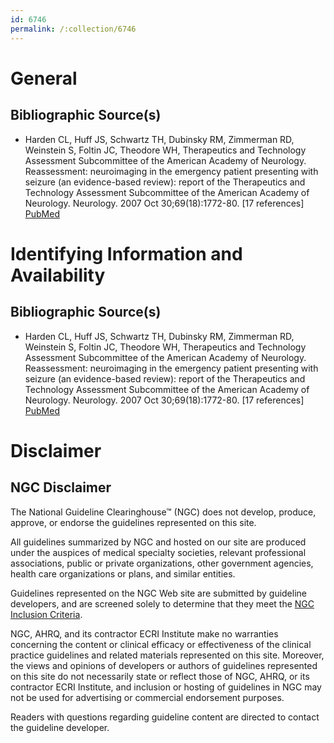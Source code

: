```yaml
---
id: 6746
permalink: /:collection/6746
---
```


# General

## Bibliographic Source(s)

- Harden CL, Huff JS, Schwartz TH, Dubinsky RM, Zimmerman RD, Weinstein S, Foltin JC, Theodore WH, Therapeutics and Technology Assessment Subcommittee of the American Academy of Neurology. Reassessment: neuroimaging in the emergency patient presenting with seizure (an evidence-based review): report of the Therapeutics and Technology Assessment Subcommittee of the American Academy of Neurology. Neurology. 2007 Oct 30;69(18):1772-80. [17 references] [ PubMed ](http://www.ncbi.nlm.nih.gov/entrez/query.fcgi?cmd=Retrieve&db=pubmed&dopt=Abstract&list_uids=17967993)

# Identifying Information and Availability

## Bibliographic Source(s)

- Harden CL, Huff JS, Schwartz TH, Dubinsky RM, Zimmerman RD, Weinstein S, Foltin JC, Theodore WH, Therapeutics and Technology Assessment Subcommittee of the American Academy of Neurology. Reassessment: neuroimaging in the emergency patient presenting with seizure (an evidence-based review): report of the Therapeutics and Technology Assessment Subcommittee of the American Academy of Neurology. Neurology. 2007 Oct 30;69(18):1772-80. [17 references] [ PubMed ](http://www.ncbi.nlm.nih.gov/entrez/query.fcgi?cmd=Retrieve&db=pubmed&dopt=Abstract&list_uids=17967993)

# Disclaimer

## NGC Disclaimer

The National Guideline Clearinghouse™ (NGC) does not develop, produce, approve, or endorse the guidelines represented on this site.

All guidelines summarized by NGC and hosted on our site are produced under the auspices of medical specialty societies, relevant professional associations, public or private organizations, other government agencies, health care organizations or plans, and similar entities.

Guidelines represented on the NGC Web site are submitted by guideline developers, and are screened solely to determine that they meet the [NGC Inclusion Criteria](/help-and-about/summaries/inclusion-criteria).

NGC, AHRQ, and its contractor ECRI Institute make no warranties concerning the content or clinical efficacy or effectiveness of the clinical practice guidelines and related materials represented on this site. Moreover, the views and opinions of developers or authors of guidelines represented on this site do not necessarily state or reflect those of NGC, AHRQ, or its contractor ECRI Institute, and inclusion or hosting of guidelines in NGC may not be used for advertising or commercial endorsement purposes.

Readers with questions regarding guideline content are directed to contact the guideline developer.


